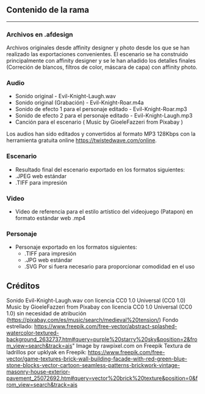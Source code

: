 ## Contenido de la rama

---

### Archivos en .afdesign
  Archivos originales desde affinity designer y photo desde los que se han realizado las exportaciones convenientes. 
  El escenario se ha construido principalmente con affinity designer y se le han añadido los detalles finales 
  (Correción de blancos, filtros de color, máscara de capa) con affinity photo.
  
### Audio
  - Sonido original - Evil-Knight-Laugh.wav
  - Sonido original (Grabación) - Evil-Knight-Roar.m4a
  - Sonido de efecto 1 para el personaje editado - Evil-Knight-Roar.mp3
  - Sonido de efecto 2 para el personaje editado - Evil-Knight-Laugh.mp3
  - Canción para el escenario ( Music by GioeleFazzeri from Pixabay )

  Los audios han sido editados y convertidos al formato MP3 128Kbps con la herramienta gratuita online https://twistedwave.com/online.
  
### Escenario
  - Resultado final del escenario exportado en los formatos siguientes:
  -  .JPEG web estándar
  -  .TIFF para impresión

### Video
  - Video de referencia para el estilo artístico del videojuego (Patapon) en formato estándar web .mp4

### Personaje
  - Personaje exportado en los formatos siguientes:
    - .TIFF para impresión
    - .JPG web estándar
    - .SVG Por si fuera necesario para proporcionar comodidad en el uso

## Créditos

Sonido Evil-Knight-Laugh.wav con licencia CC0 1.0 Universal (CC0 1.0)
Music by GioeleFazzeri from Pixabay con licencia CC0 1.0 Universal (CC0 1.0) sin necesidad de atribución (https://pixabay.com/es/music/search/medieval%20tension/)
Fondo estrellado: https://www.freepik.com/free-vector/abstract-splashed-watercolor-textured-background_2632737.htm#query=purple%20starry%20sky&position=2&from_view=search&track=ais" Image by rawpixel.com on Freepik
Textura de ladrillos por upklyak en Freepik: https://www.freepik.com/free-vector/game-textures-brick-wall-building-facade-with-red-green-blue-stone-blocks-vector-cartoon-seamless-patterns-brickwork-vintage-masonry-house-exterior-pavement_25072692.htm#query=vector%20brick%20texture&position=0&from_view=search&track=ais 
